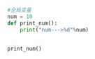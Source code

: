 
<BlogInfo id="906" title="3.全局变量" author="白日梦想猿" pv=0 read_times=0 pre_cost_time="0分3秒" category="语法进阶" tag_list="['语法进阶']" create_time="2020.02.17 14:16:38" update_time="2020.02.17 14:18:39" />

```python
#全局变量
num = 10
def print_num():
    print("num--->%d"%num)


print_num()

```
